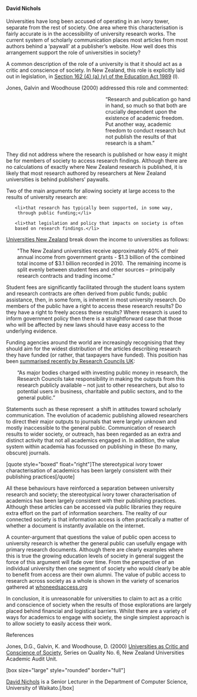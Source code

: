 <html><body><h4>David Nichols</h4>

Universities have long been accused of operating in an ivory tower, separate from the rest of society. One area where this characterisation is fairly accurate is in the accessibility of university research works. The current system of scholarly communication places most articles from most authors behind a ‘paywall’ at a publisher’s website. How well does this arrangement support the role of universities in society?







A common description of the role of a university is that it should act as a critic and conscience of society. In New Zealand, this role is explicitly laid out in legislation, in <a href="http://www.legislation.govt.nz/act/public/1989/0080/latest/DLM183668.htm" target="_blank">Section 162 (4) (a) (v) of the Education Act 1989</a> (l).



Jones, Galvin and Woodhouse (2000) addressed this role and commented:

<p style="padding-left:270px;">“Research and publication go hand in hand, so much so that both are crucially dependent upon the existence of academic freedom. Put another way, academic freedom to conduct research but not publish the results of that research is a sham.”</p>

They did not address where the research is published or how easy it might be for members of society to access research findings. Although there are no calculations of exactly where New Zealand research is published, it is likely that most research authored by researchers at New Zealand universities is behind publishers’ paywalls.



Two of the main arguments for allowing society at large access to the results of university research are:

<ul>

	<li>that research has typically been supported, in some way,  through public funding;</li>

	<li>that legislation and policy that impacts on society is often based on research findings.</li>

</ul>

<a href="http://www.universitiesnz.ac.nz/nz-university-system" target="_blank">Universities New Zealand</a> break down the income to universities as follows:

<p style="padding-left:30px;">"The New Zealand universities receive approximately 40% of their annual income from government grants - $1.3 billion of the combined total income of $3.1 billion recorded in 2010.  The remaining income is split evenly between student fees and other sources – principally research contracts and trading income.”</p>

Student fees are significantly facilitated through the student loans system and research contracts are often derived from public funds; public assistance, then, in some form, is inherent in most university research. Do members of the public have a right to access these research results? Do they have a right to freely access these results? Where research is used to inform government policy then there is a straightforward case that those who will be affected by new laws should have easy access to the underlying evidence.



Funding agencies around the world are increasingly recognising that they should aim for the widest distribution of the articles describing research they have funded (or rather, that taxpayers have funded). This position has been <a href="http://www.rcuk.ac.uk/documents/documents/RCUK%20_Policy_on_Access_to_Research_Outputs.pdf" target="_blank">summarised recently by Research Councils UK</a>:

<p style="padding-left:30px;">“As major bodies charged with investing public money in research, the Research Councils take responsibility in making the outputs from this research publicly available – not just to other researchers, but also to potential users in business, charitable and public sectors, and to the general public.”</p>

Statements such as these represent  a shift in attitudes toward scholarly communication. The evolution of academic publishing allowed researchers to direct their major outputs to journals that were largely unknown and mostly inaccessible to the general public. Communication of research results to wider society, or outreach, has been regarded as an extra and distinct activity that not all academics engaged in. In addition, the value system within academia has focussed on publishing in these (to many, obscure) journals.



[quote style="boxed" float="right"]The stereotypical ivory tower characterisation of academics has been largely consistent with their publishing practices[/quote]



All these behaviours have reinforced a separation between university research and society; the stereotypical ivory tower characterisation of academics has been largely consistent with their publishing practices. Although these articles can be accessed via public libraries they require extra effort on the part of information searchers. The reality of our connected society is that information access is often practically a matter of whether a document is instantly available on the internet.



A counter-argument that questions the value of public open access to university research is whether the general public can usefully engage with primary research documents. Although there are clearly examples where this is true the growing education levels of society in general suggest the force of this argument will fade over time. From the perspective of an individual university then one segment of society who would clearly be able to benefit from access are their own alumni. The value of public access to research across society as a whole is shown in the variety of scenarios gathered at <a href="http://whoneedsaccess.org/">whoneedsaccess.org</a>



In conclusion, it is unreasonable for universities to claim to act as a critic and conscience of society when the results of those explorations are largely placed behind financial and logistical barriers. Whilst there are a variety of ways for academics to engage with society, the single simplest approach is to allow society to easily access their work.



References



Jones, D.G., Galvin, K. and Woodhouse, D. (2000) <a href="http://www.nzuaau.ac.nz/sites/all/files/ASQ6%20Critic%20and%20Conscience.pdf" target="_blank">Universities as Critic and Conscience of Society</a>, Series on Quality No. 6, New Zealand Universities Academic Audit Unit.



[box size="large" style="rounded" border="full"]



<a href="http://www.cs.waikato.ac.nz/~daven/">David Nichols</a> is a Senior Lecturer in the Department of Computer Science, University of Waikato.[/box]</body></html>